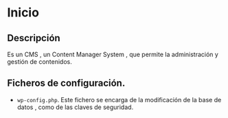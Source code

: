 # Inicio
## Descripción

Es un CMS , un Content Manager System , que permite la administración y gestión de contenidos.

## Ficheros de configuración.

* `wp-config.php`. Este fichero se encarga de la modificación de la base de datos , como de las claves de seguridad.